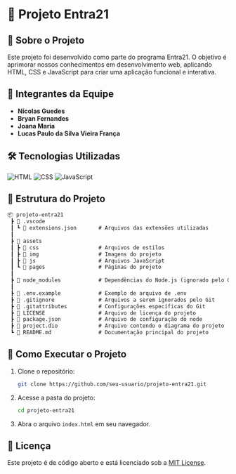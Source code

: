# 🚀 Projeto Entra21

## 📌 Sobre o Projeto

Este projeto foi desenvolvido como parte do programa Entra21. O objetivo é aprimorar nossos conhecimentos em desenvolvimento web, aplicando HTML, CSS e JavaScript para criar uma aplicação funcional e interativa.

## 👥 Integrantes da Equipe

- **Nícolas Guedes**
- **Bryan Fernandes**
- **Joana Maria**
- **Lucas Paulo da Silva Vieira França**

## 🛠️ Tecnologias Utilizadas

![HTML](https://img.shields.io/badge/HTML5-E34F26?style=for-the-badge&logo=html5&logoColor=white)
![CSS](https://img.shields.io/badge/CSS3-1572B6?style=for-the-badge&logo=css3&logoColor=white)
![JavaScript](https://img.shields.io/badge/JavaScript-F7DF1E?style=for-the-badge&logo=javascript&logoColor=black)

## 📂 Estrutura do Projeto

```txt
📦 projeto-entra21
 ┣ 📁 .vscode
 ┃ ┗ 📜 extensions.json       # Arquivos das extensões utilizadas
 ┃
 ┣ 📂 assets
 ┃ ┣ 📂 css                   # Arquivos de estilos
 ┃ ┣ 📂 img                   # Imagens do projeto
 ┃ ┣ 📂 js                    # Arquivos JavaScript
 ┃ ┗ 📂 pages                 # Páginas do projeto
 ┃
 ┣ 📂 node_modules            # Dependências do Node.js (ignorado pelo Git)
 ┃
 ┣ 📜 .env.example            # Exemplo de arquivo de .env
 ┣ 📜 .gitignore              # Arquivos a serem ignorados pelo Git
 ┣ 📜 .gitattributes          # Configurações específicas do Git
 ┣ 📜 LICENSE                 # Arquivo de licença do projeto
 ┣ 📜 package.json            # Arquivo de configuração do node
 ┣ 📜 project.dio             # Arquivo contendo o diagrama do projeto
 ┗ 📜 README.md               # Documentação principal do projeto
```

## 📌 Como Executar o Projeto

1. Clone o repositório:

   ```bash
   git clone https://github.com/seu-usuario/projeto-entra21.git
   ```

2. Acesse a pasta do projeto:

   ```bash
   cd projeto-entra21
   ```

3. Abra o arquivo `index.html` em seu navegador.

## 📜 Licença

Este projeto é de código aberto e está licenciado sob a [MIT License](LICENSE).

